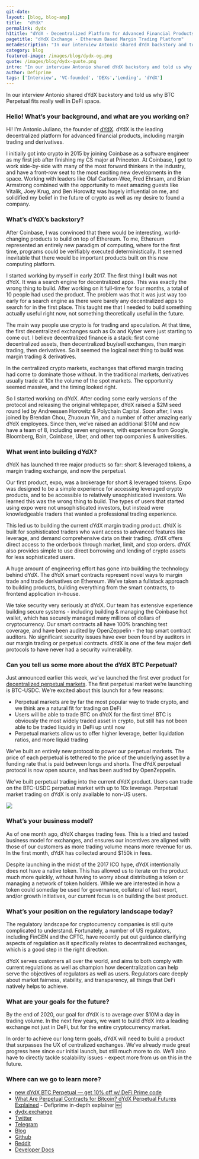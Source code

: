```yaml
---
git-date:
layout: [blog, blog-amp]
title:  "dYdX"
permalink: dydx
h1title: "dYdX - Decentralized Platform for Advanced Financial Products"
pagetitle: "dYdX Exchange - Ethereum Based Margin Trading Platform"
metadescription: "In our interview Antonio shared dYdX backstory and told us why BTC Perpetual fits really well in DeFi space"
category: blog
featured-image: /images/blog/dydx-og.png
quote: /images/blog/dydx-quote.png
intro: "In our interview Antonio shared dYdX backstory and told us why BTC Perpetual fits really well in DeFi space"
author: Defiprime
tags: ['Interview', 'VC-founded', 'DEXs','Lending', 'dYdX']
---
```

In our interview Antonio shared dYdX backstory and told us why BTC Perpetual fits really well in DeFi space.  

### Hello! What’s your background, and what are you working on?

Hi! I’m Antonio Juliano, the founder of [dYdX](https://trade.dydx.exchange/r/defiprime). dYdX is the leading decentralized platform for advanced financial products, including margin trading and derivatives.

I initially got into crypto in 2015 by joining Coinbase as a software engineer as my first job after finishing my CS major at Princeton. At Coinbase, I got to work side-by-side with many of the most forward thinkers in the industry, and have a front-row seat to the most exciting new developments in the space. Working with leaders like Olaf Carlson-Wee, Fred Ehrsam, and Brian Armstrong combined with the opportunity to meet amazing guests like Vitalik, Joey Krug, and Ben Horowitz was hugely influential on me, and solidified my belief in the future of crypto as well as my desire to found a company.

### What’s dYdX’s backstory?

After Coinbase, I was convinced that there would be interesting, world-changing products to build on top of Ethereum. To me, Ethereum represented an entirely new paradigm of computing, where for the first time, programs could be verifiably executed deterministically. It seemed inevitable that there would be important products built on this new computing platform.

I started working by myself in early 2017. The first thing I built was not dYdX. It was a search engine for decentralized apps. This was exactly the wrong thing to build. After working on it full-time for four months, a total of 10 people had used the product. The problem was that it was just way too early for a search engine as there were barely any decentralized apps to search for in the first place. This taught me that I needed to build something actually useful right now, not something theoretically useful in the future.

The main way people use crypto is for trading and speculation. At that time, the first decentralized exchanges such as 0x and Kyber were just starting to come out. I believe decentralized finance is a stack: first come decentralized assets, then decentralized buy/sell exchanges, then margin trading, then derivatives. So it seemed the logical next thing to build was margin trading & derivatives.

In the centralized crypto markets, exchanges that offered margin trading had come to dominate those without. In the traditional markets, derivatives usually trade at 10x the volume of the spot markets. The opportunity seemed massive, and the timing looked right.

So I started working on dYdX. After coding some early versions of the protocol and releasing the original whitepaper, dYdX raised a $2M seed round led by Andreessen Horowitz & Polychain Capital. Soon after, I was joined by Brendan Chou, Zhuoxun Yin, and a number of other amazing early dYdX employees. Since then, we’ve raised an additional $10M and now have a team of 8, including seven engineers, with experience from Google, Bloomberg, Bain, Coinbase, Uber, and other top companies & universities.

### What went into building dYdX?

dYdX has launched three major products so far: short & leveraged tokens, a margin trading exchange, and now the perpetual.

Our first product, expo, was a brokerage for short & leveraged tokens. Expo was designed to be a simple experience for accessing leveraged crypto products, and to be accessible to relatively unsophisticated investors. We learned this was the wrong thing to build. The types of users that started using expo were not unsophisticated investors, but instead were knowledgeable traders that wanted a professional trading experience.

This led us to building the current dYdX margin trading product. dYdX is built for sophisticated traders who want access to advanced features like leverage, and demand comprehensive data on their trading. dYdX offers direct access to the orderbook through market, limit, and stop orders. dYdX also provides simple to use direct borrowing and lending of crypto assets for less sophisticated users.

A huge amount of engineering effort has gone into building the technology behind dYdX. The dYdX smart contracts represent novel ways to margin trade and trade derivatives on Ethereum. We’ve taken a fullstack approach to building products, building everything from the smart contracts, to frontend application in-house.

We take security very seriously at dYdX. Our team has extensive experience building secure systems - including building & managing the Coinbase hot wallet, which has securely managed many millions of dollars of cryptocurrency. Our smart contracts all have 100% branching test coverage, and have been audited by OpenZeppelin - the top smart contract auditors. No significant security issues have ever been found by auditors in our margin trading or perpetual contracts. dYdX is one of the few major defi protocols to have never had a security vulnerability.

### Can you tell us some more about the dYdX BTC Perpetual?

Just announced earlier this week, we’ve launched the first ever product for [decentralized perpetual markets](https://dydx.exchange/perpetual/?r=defiprime). The first perpetual market we’re launching is BTC-USDC. We’re excited about this launch for a few reasons:

*   Perpetual markets are by far the most popular way to trade crypto, and we think are a natural fit for trading on DeFi
*   Users will be able to trade BTC on dYdX for the first time! BTC is obviously the most widely traded asset in crypto, but still has not been able to be traded liquidly in DeFi up until now
*   Perpetual markets allow us to offer higher leverage, better liquidation ratios, and more liquid trading

We’ve built an entirely new protocol to power our perpetual markets. The price of each perpetual is tethered to the price of the underlying asset by a funding rate that is paid between longs and shorts. The dYdX perpetual protocol is now open source, and has been audited by OpenZeppelin.

We’ve built perpetual trading into the current dYdX product. Users can trade on the BTC-USDC perpetual market with up to 10x leverage. Perpetual market trading on dYdX is only available to non-US users.

![](/images/blog/dydx-perpetual-btc.png)

### What’s your business model?

As of one month ago, dYdX charges trading fees. This is a tried and tested business model for exchanges, and ensures our incentives are aligned with those of our customers as more trading volume means more revenue for us. In the first month, dYdX has collected around $150k in fees.

Despite launching in the midst of the 2017 ICO hype, dYdX intentionally does not have a native token. This has allowed us to iterate on the product much more quickly, without having to worry about distributing a token or managing a network of token holders. While we are interested in how a token could someday be used for governance, collateral of last resort, and/or growth initiatives, our current focus is on building the best product.

### What’s your position on the regulatory landscape today?

The regulatory landscape for cryptocurrency companies is still quite complicated to understand. Fortunately, a number of US regulators, including FinCEN and the CFTC, have recently put out guidance clarifying aspects of regulation as it specifically relates to decentralized exchanges, which is a good step in the right direction.

dYdX serves customers all over the world, and aims to both comply with current regulations as well as champion how decentralization can help serve the objectives of regulators as well as users. Regulators care deeply about market fairness, stability, and transparency, all things that DeFi natively helps to achieve.

### What are your goals for the future?

By the end of 2020, our goal for dYdX is to average over $10M a day in trading volume. In the next few years, we want to build dYdX into a leading exchange not just in DeFi, but for the entire cryptocurrency market.

In order to achieve our long term goals, dYdX will need to build a product that surpasses the UX of centralized exchanges. We’ve already made great progress here since our initial launch, but still much more to do. We’ll also have to directly tackle scalability issues - expect more from us on this in the future.

### Where can we go to learn more?

- [new dYdX BTC Perpetual — get 10% off w/ DeFi Prime code](https://trade.dydx.exchange/r/defiprime)
- [What Are Perpetual Contracts for Bitcoin? dYdX Perpetual Futures Explained](/perpetual-dydx) - Defiprime in-depth explainer 🆕
- [dydx.exchange](https://trade.dydx.exchange/r/defiprime)
- [Twitter](https://twitter.com/dydxprotocol)
- [Telegram](https://t.me/joinchat/GBnMlBb9mQblQck2pThTgw)
- [Blog](https://medium.com/dydxderivatives)
- [Github](https://github.com/dydxprotocol/)
- [Reddit](https://www.reddit.com/r/dydxprotocol/)
- [Developer Docs](https://docs.dydx.exchange/)
